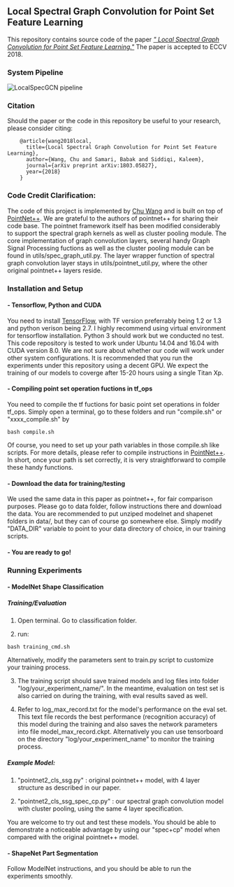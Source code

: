 ## Local Spectral Graph Convolution for Point Set Feature Learning
This repository contains source code of the paper [*"
Local Spectral Graph Convolution for Point Set Feature Learning."*](https://arxiv.org/abs/1803.05827) The paper is accepted to ECCV 2018. 

### System Pipeline
![LocalSpecGCN pipeline](http://www.cim.mcgill.ca/~chuwang/files/LocalSpecGCN/framework.png)

### Citation
Should the paper or the code in this repository be useful to your research, please consider citing:

        @article{wang2018local,
          title={Local Spectral Graph Convolution for Point Set Feature Learning},
          author={Wang, Chu and Samari, Babak and Siddiqi, Kaleem},
          journal={arXiv preprint arXiv:1803.05827},
          year={2018}
        }


### **Code Credit Clarification:**
The code of this project is implemented by <a href="http://www.cim.mcgill.ca/~chuwang/index.html">Chu Wang</a> 
and is built on top of <a href="https://github.com/charlesq34/pointnet2">PointNet++</a>. We are grateful to the authors of pointnet++ for sharing their code base. The pointnet framework itself has been modified considerably to support the spectral graph kernels as well as cluster pooling module. The core implementation of graph convolution layers, several handy Graph Signal Processing fuctions as well as the cluster pooling module can be found in utils/spec_graph_util.py. The layer wrapper function of spectral graph convolution layer stays in utils/pointnet_util.py, where the other original pointnet++ layers reside. 

### Installation and Setup
#### - Tensorflow, Python and CUDA
You need to install <a href="https://www.tensorflow.org/install/">TensorFlow</a>, with TF version preferrably being 1.2 or 1.3 and python verison being 2.7. I highly recommend using virtual environment for tensorflow installation. Python 3 should work but we conducted no test. This code repository is tested to work under Ubuntu 14.04 and 16.04 with CUDA version 8.0. We are not sure about whether our code will work under other system configurations. It is recommended that you run the experiments under this repository using a decent GPU. We expect the training of our models to coverge after 15-20 hours using a single Titan Xp.

#### - Compiling point set operation fuctions in tf_ops
You need to compile the tf fuctions for basic point set operations in folder tf_ops. Simply open a terminal, go to these folders and run "compile.sh" or "xxxx_compile.sh" by 
```
bash compile.sh
```
Of course, you need to set up your path variables in those compile.sh like scripts. For more details, please refer to compile instructions in <a href="https://github.com/charlesq34/pointnet2">PointNet++</a>. In short, once your path is set correctly, it is very straightforward to compile these handy functions. 

#### - Download the data for training/testing
We used the same data in this paper as pointnet++, for fair comparison purposes. Please go to data folder, follow instructions there and download the data. You are recommended to put unziped modelnet and shapenet folders in data/, but they can of course go somewhere else. Simply modify "DATA_DIR" variable to point to your data directory of choice, in our training scripts.

#### - You are ready to go!


### Running Experiments
#### - ModelNet Shape Classification
##### Training/Evaluation
1. Open terminal. Go to classification folder.

2. run:
```
bash training_cmd.sh
```
Alternatively, modify the parameters sent to train.py script to customize your training process.

3. The training script should save trained models and log files into folder "log/your_experiment_name/". In the meantime, evaluation on test set is also carried on during the training, with eval results saved as well.

4. Refer to log_max_record.txt for the model's performance on the eval set. This text file records the best performance (recognition accuracy) of this model during the training and also saves the network parameters into file model_max_record.ckpt. Alternatively you can use tensorboard on the directory "log/your_experiment_name" to monitor the training process. 

##### Example Model: 
1. "pointnet2_cls_ssg.py" : original pointnet++ model, with 4 layer structure as described in our paper.

2. "pointnet2_cls_ssg_spec_cp.py" : our spectral graph convolution model with cluster pooling, using the same 4 layer specification.

You are welcome to try out and test these models. You should be able to demonstrate a noticeable advantage by using our "spec+cp" model when compared with the original pointnet++ model. 

#### - ShapeNet Part Segmentation
Follow ModelNet instructions, and you should be able to run the experiments smoothly. 


